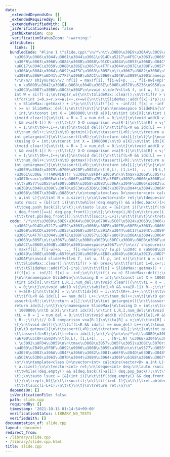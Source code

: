 ```yaml
---
data:
  _extendedDependsOn: []
  _extendedRequiredBy: []
  _extendedVerifiedWith: []
  _isVerificationFailed: false
  _pathExtension: cpp
  _verificationStatusIcon: ':warning:'
  attributes:
    links: []
  bundledCode: "#line 1 \"slide.cpp\"\n/*\n\t\u30B9\u30E9\u30A4\u30C9\u6700\u5C0F\u5024\
    \u3063\u3066\u3044\u3061\u3044\u3061\u914D\u5217\u4F5C\u3063\u3066\u30FB\u30FB\
    \u30FB\u3063\u3066\u3084\u308B\u3068\u91CD\u3044\u3053\u3068\u304C\u591A\u3044\
    \u6C17\u304C\u3059\u308B\u306E\u3067\u4F7F\u3044\u307E\u308F\u3057\u53EF\u80FD\
    \u306A\u3084\u3064\u3092\u4F5C\u3063\u305F\n\t\u3067\u3082\u30B0\u30ED\u30FC\u30D0\
    \u30EB\u306F\u6D41\u77F3\u306B\u5ACC\u3060\u304B\u3089\u3001namespace\u3067\n\
    */\n\n// shiyourei\n// nf[i] = max(f[i], f[i-w]+p, .., f[i-nw]+np)\n// (w,p) \u304C\
    \ n \u500B\u3042\u308B\u3068\u304D\u306E\u500B\u6570\u5236\u9650\u4ED8\u304D\u30CA\
    \u30C3\u30D7\u30B6\u30C3\u30AF\n\nvoid slide(V<ll>& f, int w, ll p, int n){\n\t\
    int W = si(f)-1;\n\trep(r,w){\n\t\tSlideMax::clear();\n\t\tif(r > W) break;\n\t\
    \tfor(int i=0,x=r;x<=W;i++,x+=w){\n\t\t\tSlideMax::add(f[x]-i*p);\n\t\t\tf[x]\
    \ = SlideMax::getmax() + i*p;\n\t\t\tif(f[x] < -inf/2) f[x] = -inf;\n\t\t\tif(i\
    \ >= n) SlideMax::del();\n\t\t}\n\t}\n}\n\n\nnamespace SlideMin{\n\tusing D =\
    \ int;\n\tconst int X = 1000000;\n\tD a[X];\n\tint idx[X];\n\tint L,R,I,num_del;\n\
    \tvoid clear(){\n\t\tL = R = I = num_del = 0;\n\t}\n\tvoid add(D v){\n\t\twhile(L<R\
    \ && v<a[R-1]) R--;\t\t\t// D-D comparison v<a[R-1]\n\t\ta[R] = v;\n\t\tidx[R]\
    \ = I;\n\t\tR++,I++;\n\t}\n\tvoid del(){\n\t\tif(L<R && idx[L] == num_del) L++;\n\
    \t\tnum_del++;\n\t}\n\tD getmin(){\n\t\tassert(L<R);\n\t\treturn a[L];\n\t}\n\t\
    int getargmin(){\n\t\tassert(L<R);\n\t\treturn idx[L];\n\t}\n}\nnamespace SlideMax{\n\
    \tusing D = int;\n\tconst int X = 1000000;\n\tD a[X];\n\tint idx[X];\n\tint L,R,I,num_del;\n\
    \tvoid clear(){\n\t\tL = R = I = num_del = 0;\n\t}\n\tvoid add(D v){\n\t\twhile(L<R\
    \ && v>a[R-1]) R--;\t\t\t// D-D comparison v<a[R-1]\n\t\ta[R] = v;\n\t\tidx[R]\
    \ = I;\n\t\tR++,I++;\n\t}\n\tvoid del(){\n\t\tif(L<R && idx[L] == num_del) L++;\n\
    \t\tnum_del++;\n\t}\n\tD getmax(){\n\t\tassert(L<R);\n\t\treturn a[L];\n\t}\n\t\
    int getargmax(){\n\t\tassert(L<R);\n\t\treturn idx[L];\n\t}\n}\n\n\n/*\n\t\u30B9\
    \u30E9\u30A4\u30C9\u6700\u5C0F\u5024\n\t[0,L), [1,L+1), .. , [N-L,N) \u306E\u3046\
    \u3061\u306E !!!ARGMIN!!! \u3092\u8FD4\u3059\n\n\tmax\u306B\u3057\u305F\u3051\u308C\
    \u3070rsucc\u306Ewhile\u306E\u4E0D\u7B49\u5F0F\u3092\u9006\u306B\u3059\u308B\n\
    \n\t\u9577\u3055\u4E00\u5B9A\u3058\u3083\u306A\u304F\u3066\u3082\u3001\u66F8\u304D\
    \u63DB\u3048\u308C\u3070\u5C3A\u53D6\u3063\u307D\u3044\u3084\u3064\u306F\u5168\
    \u3066\u3067\u304D\u308B\n*/\n\ntemplate<class D>\nvector<int> calcmins(vector<D>\
    \ a,int L){\n\tint N = a.size();\n\n\tvector<int> ret;\n\tdeque<int> deq;\n\t\
    auto rsucc = [&](int i){\n\t\twhile(!deq.empty() && a[deq.back()]>a[i]) deq.pop_back();\n\
    \t\tdeq.push_back(i);\n\t};\n\tauto lsucc = [&](int i){\n\t\tif(!deq.empty() &&\
    \ deq.front()==i) deq.pop_front();\n\t};\n\trep(i,N){\n\t\trsucc(i);\n\t\tif(i>=L-1){\n\
    \t\t\tret.pb(deq.front());\n\t\t\tlsucc(i-L+1);\n\t\t}\n\t}\n\treturn ret;\n}\n"
  code: "/*\n\t\u30B9\u30E9\u30A4\u30C9\u6700\u5C0F\u5024\u3063\u3066\u3044\u3061\u3044\
    \u3061\u914D\u5217\u4F5C\u3063\u3066\u30FB\u30FB\u30FB\u3063\u3066\u3084\u308B\
    \u3068\u91CD\u3044\u3053\u3068\u304C\u591A\u3044\u6C17\u304C\u3059\u308B\u306E\
    \u3067\u4F7F\u3044\u307E\u308F\u3057\u53EF\u80FD\u306A\u3084\u3064\u3092\u4F5C\
    \u3063\u305F\n\t\u3067\u3082\u30B0\u30ED\u30FC\u30D0\u30EB\u306F\u6D41\u77F3\u306B\
    \u5ACC\u3060\u304B\u3089\u3001namespace\u3067\n*/\n\n// shiyourei\n// nf[i] =\
    \ max(f[i], f[i-w]+p, .., f[i-nw]+np)\n// (w,p) \u304C n \u500B\u3042\u308B\u3068\
    \u304D\u306E\u500B\u6570\u5236\u9650\u4ED8\u304D\u30CA\u30C3\u30D7\u30B6\u30C3\
    \u30AF\n\nvoid slide(V<ll>& f, int w, ll p, int n){\n\tint W = si(f)-1;\n\trep(r,w){\n\
    \t\tSlideMax::clear();\n\t\tif(r > W) break;\n\t\tfor(int i=0,x=r;x<=W;i++,x+=w){\n\
    \t\t\tSlideMax::add(f[x]-i*p);\n\t\t\tf[x] = SlideMax::getmax() + i*p;\n\t\t\t\
    if(f[x] < -inf/2) f[x] = -inf;\n\t\t\tif(i >= n) SlideMax::del();\n\t\t}\n\t}\n\
    }\n\n\nnamespace SlideMin{\n\tusing D = int;\n\tconst int X = 1000000;\n\tD a[X];\n\
    \tint idx[X];\n\tint L,R,I,num_del;\n\tvoid clear(){\n\t\tL = R = I = num_del\
    \ = 0;\n\t}\n\tvoid add(D v){\n\t\twhile(L<R && v<a[R-1]) R--;\t\t\t// D-D comparison\
    \ v<a[R-1]\n\t\ta[R] = v;\n\t\tidx[R] = I;\n\t\tR++,I++;\n\t}\n\tvoid del(){\n\
    \t\tif(L<R && idx[L] == num_del) L++;\n\t\tnum_del++;\n\t}\n\tD getmin(){\n\t\t\
    assert(L<R);\n\t\treturn a[L];\n\t}\n\tint getargmin(){\n\t\tassert(L<R);\n\t\t\
    return idx[L];\n\t}\n}\nnamespace SlideMax{\n\tusing D = int;\n\tconst int X =\
    \ 1000000;\n\tD a[X];\n\tint idx[X];\n\tint L,R,I,num_del;\n\tvoid clear(){\n\t\
    \tL = R = I = num_del = 0;\n\t}\n\tvoid add(D v){\n\t\twhile(L<R && v>a[R-1])\
    \ R--;\t\t\t// D-D comparison v<a[R-1]\n\t\ta[R] = v;\n\t\tidx[R] = I;\n\t\tR++,I++;\n\
    \t}\n\tvoid del(){\n\t\tif(L<R && idx[L] == num_del) L++;\n\t\tnum_del++;\n\t\
    }\n\tD getmax(){\n\t\tassert(L<R);\n\t\treturn a[L];\n\t}\n\tint getargmax(){\n\
    \t\tassert(L<R);\n\t\treturn idx[L];\n\t}\n}\n\n\n/*\n\t\u30B9\u30E9\u30A4\u30C9\
    \u6700\u5C0F\u5024\n\t[0,L), [1,L+1), .. , [N-L,N) \u306E\u3046\u3061\u306E !!!ARGMIN!!!\
    \ \u3092\u8FD4\u3059\n\n\tmax\u306B\u3057\u305F\u3051\u308C\u3070rsucc\u306Ewhile\u306E\
    \u4E0D\u7B49\u5F0F\u3092\u9006\u306B\u3059\u308B\n\n\t\u9577\u3055\u4E00\u5B9A\
    \u3058\u3083\u306A\u304F\u3066\u3082\u3001\u66F8\u304D\u63DB\u3048\u308C\u3070\
    \u5C3A\u53D6\u3063\u307D\u3044\u3084\u3064\u306F\u5168\u3066\u3067\u304D\u308B\
    \n*/\n\ntemplate<class D>\nvector<int> calcmins(vector<D> a,int L){\n\tint N =\
    \ a.size();\n\n\tvector<int> ret;\n\tdeque<int> deq;\n\tauto rsucc = [&](int i){\n\
    \t\twhile(!deq.empty() && a[deq.back()]>a[i]) deq.pop_back();\n\t\tdeq.push_back(i);\n\
    \t};\n\tauto lsucc = [&](int i){\n\t\tif(!deq.empty() && deq.front()==i) deq.pop_front();\n\
    \t};\n\trep(i,N){\n\t\trsucc(i);\n\t\tif(i>=L-1){\n\t\t\tret.pb(deq.front());\n\
    \t\t\tlsucc(i-L+1);\n\t\t}\n\t}\n\treturn ret;\n}\n"
  dependsOn: []
  isVerificationFile: false
  path: slide.cpp
  requiredBy: []
  timestamp: '2021-10-15 01:14:54+09:00'
  verificationStatus: LIBRARY_NO_TESTS
  verifiedWith: []
documentation_of: slide.cpp
layout: document
redirect_from:
- /library/slide.cpp
- /library/slide.cpp.html
title: slide.cpp
---
```

